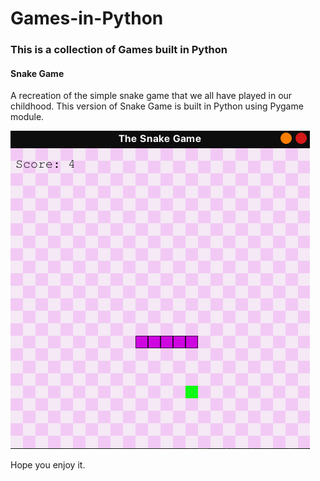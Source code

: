 # Games-in-Python
### This is a collection of Games built in Python


#### Snake Game
A recreation of the simple snake game that we all have played in our childhood. This version of Snake Game is built in Python using Pygame module.

![snake_gameplay](/Snake_Game/snake.png)

Hope you enjoy it.

